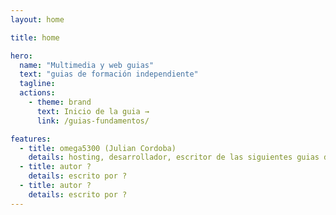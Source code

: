 ```yaml
---
layout: home

title: home

hero:
  name: "Multimedia y web guias"
  text: "guias de formación independiente"
  tagline: 
  actions:
    - theme: brand
      text: Inicio de la guia →
      link: /guias-fundamentos/

features:
  - title: omega5300 (Julian Cordoba)
    details: hosting, desarrollador, escritor de las siguientes guias desarrollo web, fundamentos fotografía, herramienta figma y una parte de la guia de videojuegos
  - title: autor ?
    details: escrito por ?
  - title: autor ?
    details: escrito por ?
---
```



